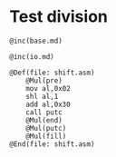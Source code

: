 # Test division

```
@inc(base.md)
```

```
@inc(io.md)
```

```
@Def(file: shift.asm)
	@Mul(pre)
	mov al,0x02
	shl al,1
	add al,0x30
	call putc
	@Mul(end)
	@Mul(putc)
	@Mul(fill)
@End(file: shift.asm)
```

